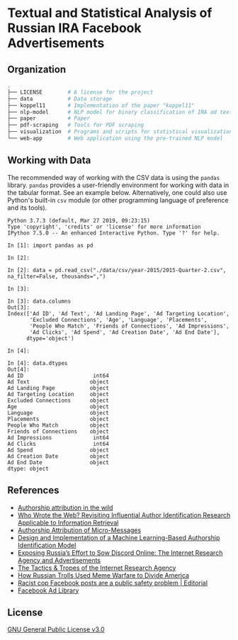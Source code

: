# Textual and Statistical Analysis of Russian IRA Facebook Advertisements

## Organization

```zsh
.
├── LICENSE        # A license for the project
├── data           # Data storage
├── koppel11       # Implementation of the paper "koppel11"
├── nlp-model      # NLP model for binary classification of IRA ad texts
├── paper          # Paper
├── pdf-scraping   # Tools for PDF scraping
├── visualization  # Programs and scripts for statistical visualizations
└── web-app        # Web application using the pre-trained NLP model
```

## Working with Data

The recommended way of working with the CSV data is using the `pandas` library.
`pandas` provides a user-friendly environment for working with data in the
tabular format. See an example below. Alternatively, one could also use
Python's built-in `csv` module (or other programming language of preference and
its tools).

```python3
Python 3.7.3 (default, Mar 27 2019, 09:23:15)
Type 'copyright', 'credits' or 'license' for more information
IPython 7.5.0 -- An enhanced Interactive Python. Type '?' for help.

In [1]: import pandas as pd

In [2]:

In [2]: data = pd.read_csv("./data/csv/year-2015/2015-Quarter-2.csv", na_filter=False, thousands=",")

In [3]:

In [3]: data.columns
Out[3]:
Index(['Ad ID', 'Ad Text', 'Ad Landing Page', 'Ad Targeting Location',
       'Excluded Connections', 'Age', 'Language', 'Placements',
       'People Who Match', 'Friends of Connections', 'Ad Impressions',
       'Ad Clicks', 'Ad Spend', 'Ad Creation Date', 'Ad End Date'],
      dtype='object')

In [4]:

In [4]: data.dtypes
Out[4]:
Ad ID                      int64
Ad Text                   object
Ad Landing Page           object
Ad Targeting Location     object
Excluded Connections      object
Age                       object
Language                  object
Placements                object
People Who Match          object
Friends of Connections    object
Ad Impressions             int64
Ad Clicks                  int64
Ad Spend                  object
Ad Creation Date          object
Ad End Date               object
dtype: object
```

## References

- [Authorship attribution in the wild](https://www.researchgate.net/publication/220147732_Authorship_attribution_in_the_wild)
- [Who Wrote the Web? Revisiting Influential Author Identification Research Applicable to Information Retrieval](https://www.researchgate.net/publication/309025021_Who_Wrote_the_Web_Revisiting_Influential_Author_Identification_Research_Applicable_to_Information_Retrieval)
- [Authorship Attribution of Micro-Messages](https://www.aclweb.org/anthology/D13-1193)
- [Design and Implementation of a Machine Learning-Based Authorship Identification Model](https://www.hindawi.com/journals/sp/2019/9431073/)
- [Exposing Russia’s Effort to Sow Discord Online: The Internet Research Agency and Advertisements](https://intelligence.house.gov/social-media-content/)
- [The Tactics & Tropes of the Internet Research Agency](https://disinformationreport.blob.core.windows.net/disinformation-report/NewKnowledge-Disinformation-Report-Whitepaper.pdf)
- [How Russian Trolls Used Meme Warfare to Divide America](https://www.wired.com/story/russia-ira-propaganda-senate-report/)
- [Racist cop Facebook posts are a public safety problem | Editorial](https://www.inquirer.com/opinion/editorials/philadelphia-police-facebook-posts-plain-view-project-racist-20190605.html)
- [Facebook Ad Library](https://www.facebook.com/ads/library)

## License

[GNU General Public License v3.0](LICENSE)
